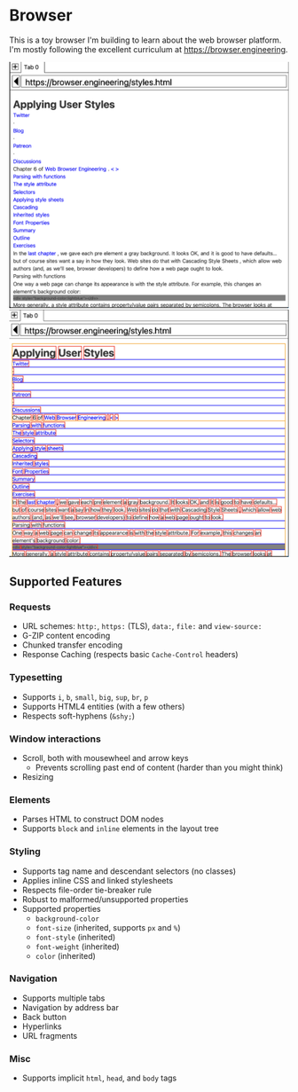# Browser

This is a toy browser I'm building to learn about the web browser platform. I'm mostly following the excellent curriculum at https://browser.engineering.

![Browser screenshot](/imgs/browser.png "Browser in action")
![Browser screenshot with layout annotations](/imgs/layout_tree.png "With layout annotations")

## Supported Features

### Requests

- URL schemes: `http:`, `https:` (TLS), `data:`, `file:` and `view-source:`
- G-ZIP content encoding
- Chunked transfer encoding
- Response Caching (respects basic `Cache-Control` headers)

### Typesetting

- Supports `i`, `b`, `small`, `big`, `sup`, `br`, `p`
- Supports HTML4 entities (with a few others)
- Respects soft-hyphens (`&shy;`)

### Window interactions

- Scroll, both with mousewheel and arrow keys
  - Prevents scrolling past end of content (harder than you might think)
- Resizing

### Elements

- Parses HTML to construct DOM nodes
- Supports `block` and `inline` elements in the layout tree

### Styling

- Supports tag name and descendant selectors (no classes)
- Applies inline CSS and linked stylesheets
- Respects file-order tie-breaker rule
- Robust to malformed/unsupported properties
- Supported properties
  - `background-color`
  - `font-size` (inherited, supports `px` and `%`)
  - `font-style` (inherited)
  - `font-weight` (inherited)
  - `color` (inherited)

### Navigation

- Supports multiple tabs
- Navigation by address bar
- Back button
- Hyperlinks
- URL fragments

### Misc

- Supports implicit `html`, `head`, and `body` tags
